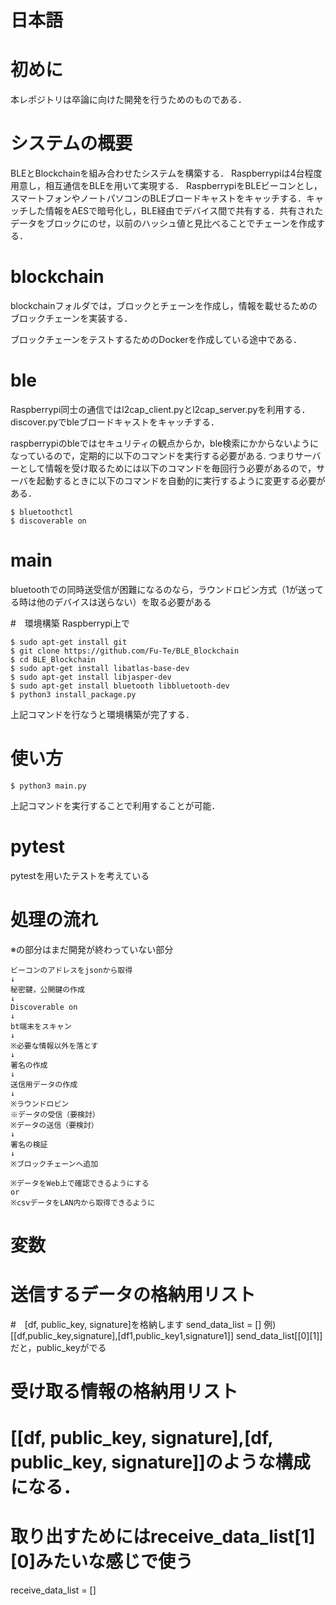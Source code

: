 # 日本語
# 初めに
本レポジトリは卒論に向けた開発を行うためのものである．

# システムの概要
BLEとBlockchainを組み合わせたシステムを構築する．
Raspberrypiは4台程度用意し，相互通信をBLEを用いて実現する．
RaspberrypiをBLEビーコンとし，スマートフォンやノートパソコンのBLEブロードキャストをキャッチする．キャッチした情報をAESで暗号化し，BLE経由でデバイス間で共有する．共有されたデータをブロックにのせ，以前のハッシュ値と見比べることでチェーンを作成する．

# blockchain
blockchainフォルダでは，ブロックとチェーンを作成し，情報を載せるためのブロックチェーンを実装する．

ブロックチェーンをテストするためのDockerを作成している途中である．


# ble

Raspberrypi同士の通信ではl2cap_client.pyとl2cap_server.pyを利用する．
discover.pyでbleブロードキャストをキャッチする．

raspberrypiのbleではセキュリティの観点からか，ble検索にかからないようになっているので，定期的に以下のコマンドを実行する必要がある.
つまりサーバーとして情報を受け取るためには以下のコマンドを毎回行う必要があるので，サーバを起動するときに以下のコマンドを自動的に実行するように変更する必要がある．
```
$ bluetoothctl
$ discoverable on
```

# main
bluetoothでの同時送受信が困難になるのなら，ラウンドロビン方式（1が送ってる時は他のデバイスは送らない）を取る必要がある


#　環境構築
Raspberrypi上で
```
$ sudo apt-get install git
$ git clone https://github.com/Fu-Te/BLE_Blockchain
$ cd BLE_Blockchain
$ sudo apt-get install libatlas-base-dev
$ sudo apt-get install libjasper-dev
$ sudo apt-get install bluetooth libbluetooth-dev
$ python3 install_package.py
```
上記コマンドを行なうと環境構築が完了する．

# 使い方
```
$ python3 main.py
```
上記コマンドを実行することで利用することが可能．

# pytest
pytestを用いたテストを考えている

# 処理の流れ
※の部分はまだ開発が終わっていない部分
```
ビーコンのアドレスをjsonから取得
↓
秘密鍵，公開鍵の作成
↓
Discoverable on
↓
bt端末をスキャン
↓
※必要な情報以外を落とす
↓
署名の作成
↓
送信用データの作成
↓
※ラウンドロビン
※データの受信（要検討）
※データの送信（要検討）
↓
署名の検証
↓
※ブロックチェーンへ追加

※データをWeb上で確認できるようにする
or
※csvデータをLAN内から取得できるように
```

# 変数
# 送信するデータの格納用リスト

#　[df, public_key, signature]を格納します
send_data_list = []
例)[[df,public_key,signature],[df1,public_key1,signature1]]
send_data_list[[0][1]]だと，public_keyがでる


# 受け取る情報の格納用リスト
# [[df, public_key, signature],[df, public_key, signature]]のような構成になる．
# 取り出すためにはreceive_data_list[1][0]みたいな感じで使う
receive_data_list = []